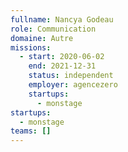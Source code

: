 ```yaml
---
fullname: Nancya Godeau
role: Communication
domaine: Autre
missions:
  - start: 2020-06-02
    end: 2021-12-31
    status: independent
    employer: agencezero
    startups:
      - monstage
startups:
  - monstage
teams: []
---
```

